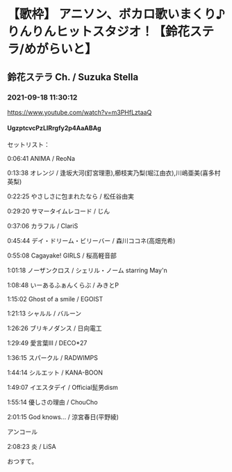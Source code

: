# 【歌枠】 アニソン、ボカロ歌いまくり♪りんりんヒットスタジオ！【鈴花ステラ/めがらいと】

## 鈴花ステラ Ch. / Suzuka Stella

### 2021-09-18 11:30:12

https://www.youtube.com/watch?v=m3PHfLztaaQ

#### UgzptcvcPzLIRrgfy2p4AaABAg

セットリスト：



0:06:41 ANIMA / ReoNa



0:13:38 オレンジ / 逢坂大河(釘宮理恵),櫛枝実乃梨(堀江由衣),川嶋亜美(喜多村英梨)



0:22:25 やさしさに包まれたなら / 松任谷由実



0:29:20 サマータイムレコード / じん



0:37:06 カラフル / ClariS



0:45:44 デイ・ドリーム・ビリーバー / 森川ココネ(高畑充希)



0:55:08 Cagayake! GIRLS / 桜高軽音部



1:01:18 ノーザンクロス / シェリル・ノーム starring May'n



1:08:48 いーあるふぁんくらぶ / みきとP



1:15:02 Ghost of a smile / EGOIST



1:21:13 シャルル / バルーン



1:26:26 ブリキノダンス / 日向電工



1:29:49 愛言葉III / DECO*27



1:36:15 スパークル / RADWIMPS



1:44:14 シルエット / KANA-BOON



1:49:07 イエスタデイ / Official髭男dism



1:55:14 優しさの理由 / ChouCho



2:01:15 God knows... / 涼宮春日(平野綾)



アンコール



2:08:23 炎 / LiSA



おつすて。

